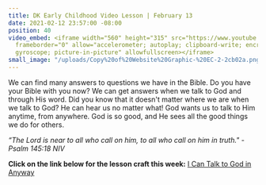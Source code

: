 ```yaml
---
title: DK Early Childhood Video Lesson | February 13
date: 2021-02-12 23:57:00 -08:00
position: 40
video_embed: <iframe width="560" height="315" src="https://www.youtube.com/embed/ns1xGMubcuI"
  frameborder="0" allow="accelerometer; autoplay; clipboard-write; encrypted-media;
  gyroscope; picture-in-picture" allowfullscreen></iframe>
small_image: "/uploads/Copy%20of%20Website%20Graphic-%20EC-2-2cb02a.png"
---
```


We can find many answers to questions we have in the Bible. Do you have your Bible with you now? We can get answers when we talk to God and through His word. Did you know that it doesn't matter where we are when we talk to God? He can hear us no matter what! God wants us to talk to Him anytime, from anywhere. God is so good, and He sees all the good things we do for others.

*“The Lord is near to all who call on him, to all who call on him in truth." -Psalm 145:18 NIV*

**Click on the link below for the lesson craft this week:**
[I Can Talk to God in Anyway](https://drive.google.com/file/d/1pSrHaXfedPs2dRqxoQPxEyKNyxE32cuW/view?usp=sharing)